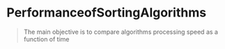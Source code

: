 # PerformanceofSortingAlgorithms
> The main objective is to compare algorithms processing speed as a function of time 


